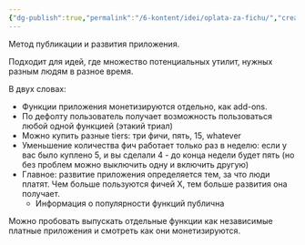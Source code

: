 ```yaml
---
{"dg-publish":true,"permalink":"/6-kontent/idei/oplata-za-fichu/","created":"2024-02-01T08:14:33.410+03:00","updated":"2024-03-08T12:50:12.450+03:00"}
---
```


Метод публикации и развития приложения. 

Подходит для идей, где множество потенциальных утилит, нужных разным людям в разное время.

В двух словах:
- Функции приложения монетизируются отдельно, как add-ons.
- По дефолту пользователь получает возможность пользоваться любой одной функцией (этакий триал)
- Можно купить разные tiers: три фичи, пять, 15, whatever
- Уменьшение количества фич работает только раз в неделю: если у вас было куплено 5, и вы сделали 4 - до конца недели будет пять (но без проблем можно выключить одну и включить другую) 
- Главное: развитие приложения определяется тем, за что люди платят. Чем больше пользуются фичей Х, тем больше развития она получает.
	- Информация о популярности функций публична 

Можно пробовать выпускать отдельные функции как независимые платные приложения и смотреть как они монетизируются.